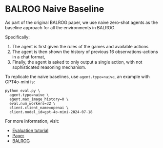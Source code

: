 # BALROG Naive Baseline
As part of the original BALROG paper, we use naive zero-shot agents as the baseline approach for all the environments in BALROG.

Specifically:

1. The agent is first given the rules of the games and available actions
2. The agent is then shown the history of previous 16 observations-actions in a chat format, 
3. Finally, the agent is asked to only output a single action, with not sophisticated reasoning mechanism. 

To replicate the naive baselines, use `agent.type=naive`, an example with GPT4o-mini is:

```
python eval.py \
  agent.type=naive \
  agent.max_image_history=0 \
  eval.num_workers=32 \
  client.client_name=openai \
  client.model_id=gpt-4o-mini-2024-07-18
```

For more information, visit:

- [Evaluation tutorial](https://github.com/balrog-ai/BALROG/blob/main/assets/evaluation.md)
- [Paper]()
- [BALROG](https://balrogai.com)

